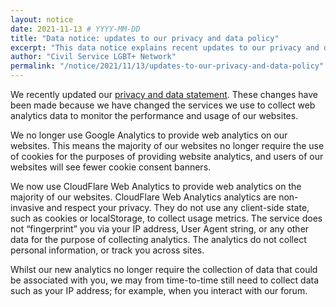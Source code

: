 ```yaml
---
layout: notice
date: 2021-11-13 # YYYY-MM-DD
title: "Data notice: updates to our privacy and data policy"
excerpt: "This data notice explains recent updates to our privacy and data statement to account for a new web analytics service."
author: "Civil Service LGBT+ Network"
permalink: "/notice/2021/11/13/updates-to-our-privacy-and-data-policy"
---
```


We recently updated our [privacy and data statement](/privacy-and-data/). These changes have been made because we have changed the services we use to collect web analytics data to monitor the performance and usage of our websites.

We no longer use Google Analytics to provide web analytics on our websites. This means the majority of our websites no longer require the use of cookies for the purposes of providing website analytics, and users of our websites will see fewer cookie consent banners.

We now use CloudFlare Web Analytics to provide web analytics on the majority of our websites. CloudFlare Web Analytics analytics are non-invasive and respect your privacy. They do not use any client-side state, such as cookies or localStorage, to collect usage metrics. The service does not “fingerprint” you via your IP address, User Agent string, or any other data for the purpose of collecting analytics. The analytics do not collect personal information, or track you across sites.

Whilst our new analytics no longer require the collection of data that could be associated with you, we may from time-to-time still need to collect data such as your IP address; for example, when you interact with our forum.